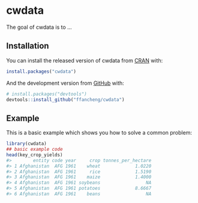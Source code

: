 
<!-- README.md is generated from README.Rmd. Please edit that file -->

# cwdata

<!-- badges: start -->
<!-- badges: end -->

The goal of cwdata is to …

## Installation

You can install the released version of cwdata from
[CRAN](https://CRAN.R-project.org) with:

``` r
install.packages("cwdata")
```

And the development version from [GitHub](https://github.com/) with:

``` r
# install.packages("devtools")
devtools::install_github("ffancheng/cwdata")
```

## Example

This is a basic example which shows you how to solve a common problem:

``` r
library(cwdata)
## basic example code
head(key_crop_yields)
#>        entity code year     crop tonnes_per_hectare
#> 1 Afghanistan  AFG 1961    wheat             1.0220
#> 2 Afghanistan  AFG 1961     rice             1.5190
#> 3 Afghanistan  AFG 1961    maize             1.4000
#> 4 Afghanistan  AFG 1961 soybeans                 NA
#> 5 Afghanistan  AFG 1961 potatoes             8.6667
#> 6 Afghanistan  AFG 1961    beans                 NA
```
